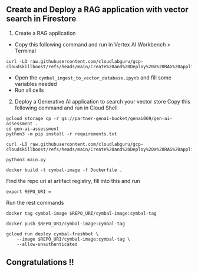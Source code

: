 ## Create and Deploy a RAG application with vector search in Firestore

1. Create a RAG application
- Copy this following command and run in Vertex AI Workbench > Terminal
```
curl -LO raw.githubusercontent.com/cloudlabguru/gcp-cloudskillboost/refs/heads/main/Create%20and%20Deploy%20a%20RAG%20application%20with%20vector%20search%20in%20Firestore/cymbal_ingest_to_vector_database.ipynb
```
- Open the ```cymbal_ingest_to_vector_database.ipynb``` and fill some variables needed
- Run all cells

2. Deploy a Generative AI application to search your vector store
Copy this following command and run in Cloud Shell
```
gcloud storage cp -r gs://partner-genai-bucket/genai069/gen-ai-assessment .
cd gen-ai-assessment
python3 -m pip install -r requirements.txt

curl -LO raw.githubusercontent.com/cloudlabguru/gcp-cloudskillboost/refs/heads/main/Create%20and%20Deploy%20a%20RAG%20application%20with%20vector%20search%20in%20Firestore/main.py

python3 main.py

docker build -t cymbal-image -f Dockerfile .
```

Find the repo uri at artifact registry, fill into this and run
```
export REPO_URI = 
```

Run the rest commands
```
docker tag cymbal-image $REPO_URI/cymbal-image:cymbal-tag

docker push $REPO_URI/cymbal-image:cymbal-tag

gcloud run deploy cymbal-freshbot \
    --image $REPO_URI/cymbal-image:cymbal-tag \
    --allow-unauthenticated
```

## Congratulations !! 
